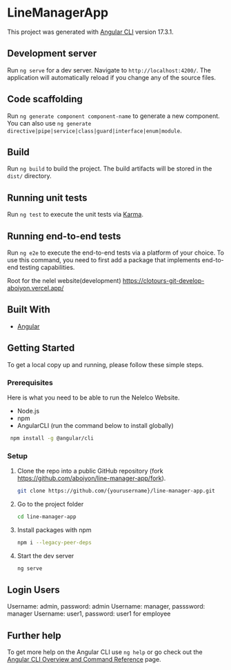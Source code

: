 # LineManagerApp

This project was generated with [Angular CLI](https://github.com/angular/angular-cli) version 17.3.1.

## Development server

Run `ng serve` for a dev server. Navigate to `http://localhost:4200/`. The application will automatically reload if you change any of the source files.

## Code scaffolding

Run `ng generate component component-name` to generate a new component. You can also use `ng generate directive|pipe|service|class|guard|interface|enum|module`.

## Build

Run `ng build` to build the project. The build artifacts will be stored in the `dist/` directory.

## Running unit tests

Run `ng test` to execute the unit tests via [Karma](https://karma-runner.github.io).

## Running end-to-end tests

Run `ng e2e` to execute the end-to-end tests via a platform of your choice. To use this command, you need to first add a package that implements end-to-end testing capabilities.


Root for the nelel  website(development) <https://clotours-git-develop-aboiyon.vercel.app/>

## Built With

- [Angular](https://angular.io/)

<!-- GETTING STARTED -->

## Getting Started

To get a local copy up and running, please follow these simple steps.

### Prerequisites

Here is what you need to be able to run the Nelelco Website.

- Node.js
- npm
- AngularCLI (run the command below to install globally)

```bash
 npm install -g @angular/cli 
```

### Setup

1. Clone the repo into a public GitHub repository (fork <https://github.com/aboiyon/line-manager-app/fork>).

   ```sh
   git clone https://github.com/{yourusername}/line-manager-app.git
   ```

2. Go to the project folder

   ```sh
   cd line-manager-app
   ```

3. Install packages with npm

   ```sh
   npm i --legacy-peer-deps
   ```



4. Start the dev server

    ```sh
    ng serve
    ```

## Login Users
Username: admin, password: admin
Username: manager, passsword: manager
Username: user1, password: user1 for employee

## Further help

To get more help on the Angular CLI use `ng help` or go check out the [Angular CLI Overview and Command Reference](https://angular.io/cli) page.
